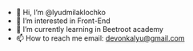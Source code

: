 - 👋 Hi, I’m @lyudmilaklochko
- 👀 I’m interested in Front-End
- 🌱 I’m currently learning in Beetroot academy
- 📫 How to reach me email: devonkalyu@gmail.com
